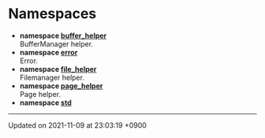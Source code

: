 

# Namespaces




* **namespace [buffer_helper](/Namespaces/buffer_helper)** <br>BufferManager helper. 
* **namespace [error](/Namespaces/error)** <br>Error. 
* **namespace [file_helper](/Namespaces/file_helper)** <br>Filemanager helper. 
* **namespace [page_helper](/Namespaces/page_helper)** <br>Page helper. 
* **namespace [std](/Namespaces/std)** 



-------------------------------

Updated on 2021-11-09 at 23:03:19 +0900
